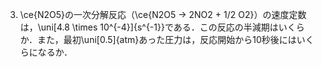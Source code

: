 3. \ce{N2O5}の一次分解反応（\ce{N2O5 -> 2NO2 + 1/2 O2}）の速度定数は，\uni[4.8 \times 10^{-4}]{s^{-1}}である．この反応の半減期はいくらか．また，最初\uni[0.5]{atm}あった圧力は，反応開始から10秒後にはいくらになるか．
